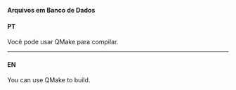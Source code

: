 ﻿**Arquivos em Banco de Dados**

#### PT

Você pode usar QMake para compilar.
- - -
#### EN

You can use QMake to build.

